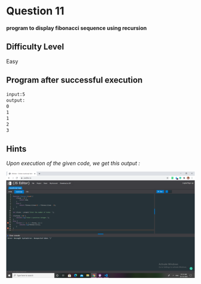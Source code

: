 # Question 11

#### program to display fibonacci sequence using recursion

## Difficulty Level

Easy

## Program after successful execution

```
input:5
output:
0
1
1
2
3
```

## Hints

*Upon execution of the given code, we get this output :*

![Hint](challenge_11.png)

